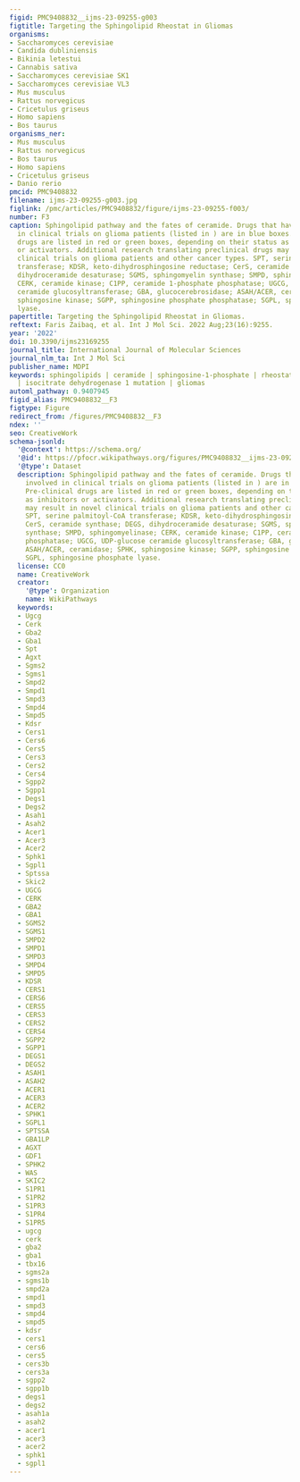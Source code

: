 ```yaml
---
figid: PMC9408832__ijms-23-09255-g003
figtitle: Targeting the Sphingolipid Rheostat in Gliomas
organisms:
- Saccharomyces cerevisiae
- Candida dubliniensis
- Bikinia letestui
- Cannabis sativa
- Saccharomyces cerevisiae SK1
- Saccharomyces cerevisiae VL3
- Mus musculus
- Rattus norvegicus
- Cricetulus griseus
- Homo sapiens
- Bos taurus
organisms_ner:
- Mus musculus
- Rattus norvegicus
- Bos taurus
- Homo sapiens
- Cricetulus griseus
- Danio rerio
pmcid: PMC9408832
filename: ijms-23-09255-g003.jpg
figlink: /pmc/articles/PMC9408832/figure/ijms-23-09255-f003/
number: F3
caption: Sphingolipid pathway and the fates of ceramide. Drugs that have been involved
  in clinical trials on glioma patients (listed in ) are in blue boxes. Pre-clinical
  drugs are listed in red or green boxes, depending on their status as inhibitors
  or activators. Additional research translating preclinical drugs may result in novel
  clinical trials on glioma patients and other cancer types. SPT, serine palmitoyl-CoA
  transferase; KDSR, keto-dihydrosphingosine reductase; CerS, ceramide synthase; DEGS,
  dihydroceramide desaturase; SGMS, sphingomyelin synthase; SMPD, sphingomyelinase;
  CERK, ceramide kinase; C1PP, ceramide 1-phosphate phosphatase; UGCG, UDP-glucose
  ceramide glucosyltransferase; GBA, glucocerebrosidase; ASAH/ACER, ceramidase; SPHK,
  sphingosine kinase; SGPP, sphingosine phosphate phosphatase; SGPL, sphingosine phosphate
  lyase.
papertitle: Targeting the Sphingolipid Rheostat in Gliomas.
reftext: Faris Zaibaq, et al. Int J Mol Sci. 2022 Aug;23(16):9255.
year: '2022'
doi: 10.3390/ijms23169255
journal_title: International Journal of Molecular Sciences
journal_nlm_ta: Int J Mol Sci
publisher_name: MDPI
keywords: sphingolipids | ceramide | sphingosine-1-phosphate | rheostat | brain tumors
  | isocitrate dehydrogenase 1 mutation | gliomas
automl_pathway: 0.9407945
figid_alias: PMC9408832__F3
figtype: Figure
redirect_from: /figures/PMC9408832__F3
ndex: ''
seo: CreativeWork
schema-jsonld:
  '@context': https://schema.org/
  '@id': https://pfocr.wikipathways.org/figures/PMC9408832__ijms-23-09255-g003.html
  '@type': Dataset
  description: Sphingolipid pathway and the fates of ceramide. Drugs that have been
    involved in clinical trials on glioma patients (listed in ) are in blue boxes.
    Pre-clinical drugs are listed in red or green boxes, depending on their status
    as inhibitors or activators. Additional research translating preclinical drugs
    may result in novel clinical trials on glioma patients and other cancer types.
    SPT, serine palmitoyl-CoA transferase; KDSR, keto-dihydrosphingosine reductase;
    CerS, ceramide synthase; DEGS, dihydroceramide desaturase; SGMS, sphingomyelin
    synthase; SMPD, sphingomyelinase; CERK, ceramide kinase; C1PP, ceramide 1-phosphate
    phosphatase; UGCG, UDP-glucose ceramide glucosyltransferase; GBA, glucocerebrosidase;
    ASAH/ACER, ceramidase; SPHK, sphingosine kinase; SGPP, sphingosine phosphate phosphatase;
    SGPL, sphingosine phosphate lyase.
  license: CC0
  name: CreativeWork
  creator:
    '@type': Organization
    name: WikiPathways
  keywords:
  - Ugcg
  - Cerk
  - Gba2
  - Gba1
  - Spt
  - Agxt
  - Sgms2
  - Sgms1
  - Smpd2
  - Smpd1
  - Smpd3
  - Smpd4
  - Smpd5
  - Kdsr
  - Cers1
  - Cers6
  - Cers5
  - Cers3
  - Cers2
  - Cers4
  - Sgpp2
  - Sgpp1
  - Degs1
  - Degs2
  - Asah1
  - Asah2
  - Acer1
  - Acer3
  - Acer2
  - Sphk1
  - Sgpl1
  - Sptssa
  - Skic2
  - UGCG
  - CERK
  - GBA2
  - GBA1
  - SGMS2
  - SGMS1
  - SMPD2
  - SMPD1
  - SMPD3
  - SMPD4
  - SMPD5
  - KDSR
  - CERS1
  - CERS6
  - CERS5
  - CERS3
  - CERS2
  - CERS4
  - SGPP2
  - SGPP1
  - DEGS1
  - DEGS2
  - ASAH1
  - ASAH2
  - ACER1
  - ACER3
  - ACER2
  - SPHK1
  - SGPL1
  - SPTSSA
  - GBA1LP
  - AGXT
  - GDF1
  - SPHK2
  - WAS
  - SKIC2
  - S1PR1
  - S1PR2
  - S1PR3
  - S1PR4
  - S1PR5
  - ugcg
  - cerk
  - gba2
  - gba1
  - tbx16
  - sgms2a
  - sgms1b
  - smpd2a
  - smpd1
  - smpd3
  - smpd4
  - smpd5
  - kdsr
  - cers1
  - cers6
  - cers5
  - cers3b
  - cers3a
  - sgpp2
  - sgpp1b
  - degs1
  - degs2
  - asah1a
  - asah2
  - acer1
  - acer3
  - acer2
  - sphk1
  - sgpl1
---
```


